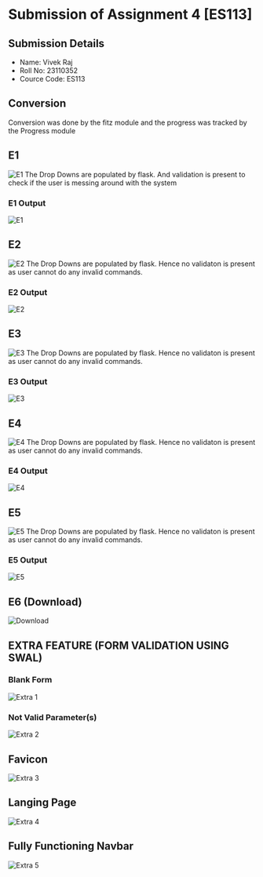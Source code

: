 # Submission of Assignment 4 [ES113]

## Submission Details

* Name: Vivek Raj
* Roll No: 23110352
* Cource Code: ES113

## Conversion

Conversion was done by the fitz module and the progress was tracked by the Progress module

## E1

![E1](Assets/e1q.png "Title")
The Drop Downs are populated by flask. And validation is present to check if the user is messing around with the system

### E1 Output
![E1](Assets/e1a.png "Title")


## E2

![E2](Assets/e2q.png "Title")
The Drop Downs are populated by flask. Hence no validaton is present as user cannot do any invalid commands.

### E2 Output
![E2](Assets/e2a.png "Title")

## E3 
![E3](Assets/e3q.png "Title")
The Drop Downs are populated by flask. Hence no validaton is present as user cannot do any invalid commands.

### E3 Output
![E3](Assets/e3a.png "Title")

## E4
![E4](Assets/e4q.png "Title")
The Drop Downs are populated by flask. Hence no validaton is present as user cannot do any invalid commands.

### E4 Output
![E4](Assets/e4a.png "Title")

## E5
![E5](Assets/e5b.png "Title")
The Drop Downs are populated by flask. Hence no validaton is present as user cannot do any invalid commands.

### E5 Output
![E5](Assets/e5a.png "Title")

## E6 (Download)
![Download](Assets/download.png "Title")

## EXTRA FEATURE (FORM VALIDATION USING SWAL)
### Blank Form
![Extra 1](Assets/e1e1.png "Title")

### Not Valid Parameter(s)
![Extra 2](Assets/e1e2.png "Title")

## Favicon
![Extra 3](Assets/Favicon.png "Title")

## Langing Page
![Extra 4](Assets/landing.png "Title")

## Fully Functioning Navbar

![Extra 5](Assets/navbar.png "Title")



